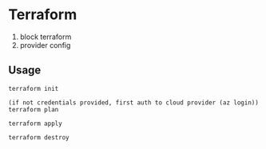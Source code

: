 # Terraform

1. block terraform
2. provider config


## Usage

```
terraform init

(if not credentials provided, first auth to cloud provider (az login))
terraform plan

terraform apply

terraform destroy
```
